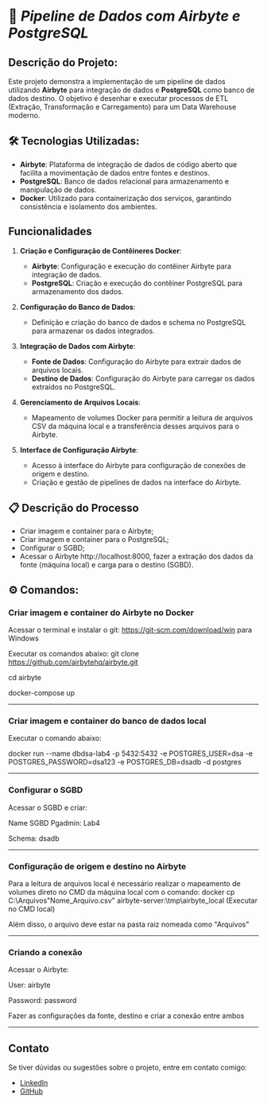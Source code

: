 # 🚀 ***Pipeline de Dados com Airbyte e PostgreSQL***

## **Descrição do Projeto:**
Este projeto demonstra a implementação de um pipeline de dados utilizando **Airbyte** para integração de dados e **PostgreSQL** como banco de dados destino. O objetivo é desenhar e executar processos de ETL (Extração, Transformação e Carregamento) para um Data Warehouse moderno.


## 🛠️ **Tecnologias Utilizadas**: 
- **Airbyte**: Plataforma de integração de dados de código aberto que facilita a movimentação de dados entre fontes e destinos.
- **PostgreSQL**: Banco de dados relacional para armazenamento e manipulação de dados.
- **Docker**: Utilizado para containerização dos serviços, garantindo consistência e isolamento dos ambientes.


## **Funcionalidades**

1. **Criação e Configuração de Contêineres Docker**:
   - **Airbyte**: Configuração e execução do contêiner Airbyte para integração de dados.
   - **PostgreSQL**: Criação e execução do contêiner PostgreSQL para armazenamento dos dados.

2. **Configuração do Banco de Dados**:
   - Definição e criação do banco de dados e schema no PostgreSQL para armazenar os dados integrados.

3. **Integração de Dados com Airbyte**:
   - **Fonte de Dados**: Configuração do Airbyte para extrair dados de arquivos locais.
   - **Destino de Dados**: Configuração do Airbyte para carregar os dados extraídos no PostgreSQL.

4. **Gerenciamento de Arquivos Locais**:
   - Mapeamento de volumes Docker para permitir a leitura de arquivos CSV da máquina local e a transferência desses arquivos para o Airbyte.

5. **Interface de Configuração Airbyte**:
   - Acesso à interface do Airbyte para configuração de conexões de origem e destino.
   - Criação e gestão de pipelines de dados na interface do Airbyte.


## 📋 **Descrição do Processo**
* Criar imagem e container para o Airbyte;
* Criar imagem e container para o PostgreSQL;
* Configurar o SGBD;
* Acessar o Airbyte http://localhost:8000, fazer a extração dos dados da fonte (máquina local) e carga para o destino (SGBD).


## ⚙️ **Comandos**:
### Criar imagem e container do Airbyte no Docker
Acessar o terminal e instalar o git: https://git-scm.com/download/win para Windows
 
Executar os comandos abaixo:
git clone https://github.com/airbytehq/airbyte.git

cd airbyte

docker-compose up

---

### Criar imagem e container do banco de dados local
Executar o comando abaixo:

docker run --name dbdsa-lab4 -p 5432:5432 -e POSTGRES_USER=dsa -e POSTGRES_PASSWORD=dsa123 -e POSTGRES_DB=dsadb -d postgres

---

### Configurar o SGBD
Acessar o SGBD e criar:

Name SGBD Pgadmin: Lab4

Schema: dsadb

---

### Configuração de origem e destino no Airbyte
Para a leitura de arquivos local é necessário realizar o mapeamento de volumes direto no CMD da máquina local com o comando: 
docker cp C:\Arquivos\"Nome_Arquivo.csv" airbyte-server:\tmp\airbyte_local (Executar no CMD local)

Além disso, o arquivo deve estar na pasta raiz nomeada como "Arquivos"

---

### Criando a conexão 

Acessar o Airbyte:

User: airbyte

Password: password

Fazer as configurações da fonte, destino e criar a conexão entre ambos

---
## Contato

Se tiver dúvidas ou sugestões sobre o projeto, entre em contato comigo:

- [LinkedIn](https://www.linkedin.com/in/henrique-k-32967a2b5/)
- [GitHub](https://github.com/henriquekurata?tab=overview&from=2024-09-01&to=2024-09-01)